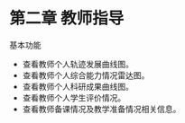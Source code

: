 # 第二章 教师指导
基本功能

* 查看教师个人轨迹发展曲线图。
* 查看教师个人综合能力情况雷达图。
* 查看教师个人科研成果曲线图。
* 查看教师个人学生评价情况。
* 查看教师备课情况及教学准备情况相关信息。 

